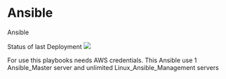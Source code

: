 # Ansible
Ansible

Status of last Deployment
<img src="https://github.com/Grigoryan-not-available/workflows/test-GitHub-Actions/badge.svg?branch=master"><br>

For use this playbooks needs AWS credentials.
This Ansible use 1 Ansible_Master server and unlimited Linux_Ansible_Management servers
